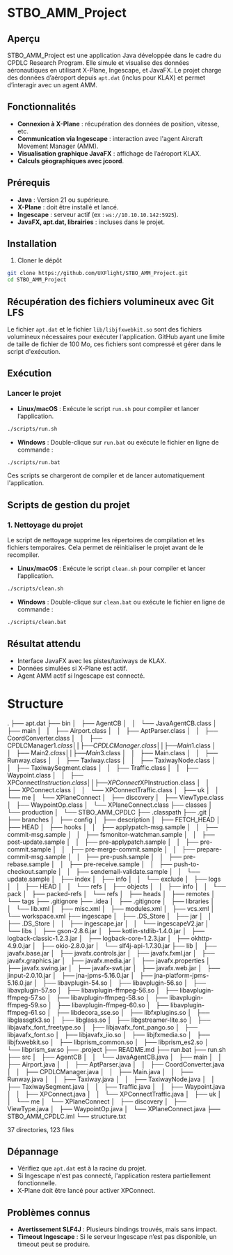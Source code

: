 
# STBO_AMM_Project

## Aperçu

STBO_AMM_Project est une application Java développée dans le cadre du CPDLC Research Program. Elle simule et visualise des données aéronautiques en utilisant X-Plane, Ingescape, et JavaFX. Le projet charge des données d’aéroport depuis `apt.dat` (inclus pour KLAX) et permet d’interagir avec un agent AMM.

## Fonctionnalités

- **Connexion à X-Plane** : récupération des données de position, vitesse, etc.
- **Communication via Ingescape** : interaction avec l'agent Aircraft Movement Manager (AMM).
- **Visualisation graphique JavaFX** : affichage de l’aéroport KLAX.
- **Calculs géographiques avec jcoord**.

## Prérequis

- **Java** : Version 21 ou supérieure.
- **X-Plane** : doit être installé et lancé.
- **Ingescape** : serveur actif (ex : `ws://10.10.10.142:5925`).
- **JavaFX, apt.dat, librairies** : incluses dans le projet.

## Installation

1. Cloner le dépôt

```bash
git clone https://github.com/UXFlight/STBO_AMM_Project.git
cd STBO_AMM_Project
```

## Récupération des fichiers volumineux avec Git LFS

Le fichier `apt.dat` et le fichier `lib/libjfxwebkit.so` sont des fichiers volumineux nécessaires pour exécuter l'application. GitHub ayant une limite de taille de fichier de 100 Mo, ces fichiers sont compressé et gérer dans le script d'exécution.


## Exécution

### Lancer le projet

- **Linux/macOS** :
  Exécute le script `run.sh` pour compiler et lancer l’application.

```bash
./scripts/run.sh
```

- **Windows** :
  Double-clique sur `run.bat` ou exécute le fichier en ligne de commande :

```bash
./scripts/run.bat
```

Ces scripts se chargeront de compiler et de lancer automatiquement l'application.

## Scripts de gestion du projet

### 1. Nettoyage du projet

Le script de nettoyage supprime les répertoires de compilation et les fichiers temporaires. Cela permet de réinitialiser le projet avant de le recompiler.

- **Linux/macOS** :
  Exécute le script `clean.sh` pour compiler et lancer l’application.

```bash
./scripts/clean.sh
```

- **Windows** :
  Double-clique sur `clean.bat` ou exécute le fichier en ligne de commande :

```bash
./scripts/clean.bat
```

## Résultat attendu

- Interface JavaFX avec les pistes/taxiways de KLAX.
- Données simulées si X-Plane est actif.
- Agent AMM actif si Ingescape est connecté.

# Structure
.
├── apt.dat
├── bin
│   ├── AgentCB
│   │   └── JavaAgentCB.class
│   ├── main
│   │   ├── Airport.class
│   │   ├── AptParser.class
│   │   ├── CoordConverter.class
│   │   ├── CPDLCManager$1.class
│   │   ├── CPDLCManager.class
│   │   ├── Main$1.class
│   │   ├── Main$2.class
│   │   ├── Main$3.class
│   │   ├── Main.class
│   │   ├── Runway.class
│   │   ├── Taxiway.class
│   │   ├── TaxiwayNode.class
│   │   ├── TaxiwaySegment.class
│   │   ├── Traffic.class
│   │   ├── Waypoint.class
│   │   ├── XPConnect$Instruction.class
│   │   ├── XPConnect$XPInstruction.class
│   │   ├── XPConnect.class
│   │   └── XPConnectTraffic.class
│   ├── uk
│   │   └── me
│   └── XPlaneConnect
│       ├── discovery
│       ├── ViewType.class
│       ├── WaypointOp.class
│       └── XPlaneConnect.class
├── classes
│   └── production
│       └── STBO_AMM_CPDLC
├── .classpath
├── .git
│   ├── branches
│   ├── config
│   ├── description
│   ├── FETCH_HEAD
│   ├── HEAD
│   ├── hooks
│   │   ├── applypatch-msg.sample
│   │   ├── commit-msg.sample
│   │   ├── fsmonitor-watchman.sample
│   │   ├── post-update.sample
│   │   ├── pre-applypatch.sample
│   │   ├── pre-commit.sample
│   │   ├── pre-merge-commit.sample
│   │   ├── prepare-commit-msg.sample
│   │   ├── pre-push.sample
│   │   ├── pre-rebase.sample
│   │   ├── pre-receive.sample
│   │   ├── push-to-checkout.sample
│   │   ├── sendemail-validate.sample
│   │   └── update.sample
│   ├── index
│   ├── info
│   │   └── exclude
│   ├── logs
│   │   ├── HEAD
│   │   └── refs
│   ├── objects
│   │   ├── info
│   │   └── pack
│   ├── packed-refs
│   └── refs
│       ├── heads
│       ├── remotes
│       └── tags
├── .gitignore
├── .idea
│   ├── .gitignore
│   ├── libraries
│   │   └── lib.xml
│   ├── misc.xml
│   ├── modules.xml
│   ├── vcs.xml
│   └── workspace.xml
├── ingescape
│   ├── .DS_Store
│   ├── jar
│   │   ├── .DS_Store
│   │   ├── ingescape.jar
│   │   └── ingescapeV2.jar
│   └── libs
│       ├── gson-2.8.6.jar
│       ├── kotlin-stdlib-1.4.0.jar
│       ├── logback-classic-1.2.3.jar
│       ├── logback-core-1.2.3.jar
│       ├── okhttp-4.9.0.jar
│       ├── okio-2.8.0.jar
│       └── slf4j-api-1.7.30.jar
├── lib
│   ├── javafx.base.jar
│   ├── javafx.controls.jar
│   ├── javafx.fxml.jar
│   ├── javafx.graphics.jar
│   ├── javafx.media.jar
│   ├── javafx.properties
│   ├── javafx.swing.jar
│   ├── javafx-swt.jar
│   ├── javafx.web.jar
│   ├── jinput-2.0.10.jar
│   ├── jna-jpms-5.16.0.jar
│   ├── jna-platform-jpms-5.16.0.jar
│   ├── libavplugin-54.so
│   ├── libavplugin-56.so
│   ├── libavplugin-57.so
│   ├── libavplugin-ffmpeg-56.so
│   ├── libavplugin-ffmpeg-57.so
│   ├── libavplugin-ffmpeg-58.so
│   ├── libavplugin-ffmpeg-59.so
│   ├── libavplugin-ffmpeg-60.so
│   ├── libavplugin-ffmpeg-61.so
│   ├── libdecora_sse.so
│   ├── libfxplugins.so
│   ├── libglassgtk3.so
│   ├── libglass.so
│   ├── libgstreamer-lite.so
│   ├── libjavafx_font_freetype.so
│   ├── libjavafx_font_pango.so
│   ├── libjavafx_font.so
│   ├── libjavafx_iio.so
│   ├── libjfxmedia.so
│   ├── libjfxwebkit.so
│   ├── libprism_common.so
│   ├── libprism_es2.so
│   └── libprism_sw.so
├── .project
├── README.md
├── run.bat
├── run.sh
├── src
│   ├── AgentCB
│   │   └── JavaAgentCB.java
│   ├── main
│   │   ├── Airport.java
│   │   ├── AptParser.java
│   │   ├── CoordConverter.java
│   │   ├── CPDLCManager.java
│   │   ├── Main.java
│   │   ├── Runway.java
│   │   ├── Taxiway.java
│   │   ├── TaxiwayNode.java
│   │   ├── TaxiwaySegment.java
│   │   ├── Traffic.java
│   │   ├── Waypoint.java
│   │   ├── XPConnect.java
│   │   └── XPConnectTraffic.java
│   ├── uk
│   │   └── me
│   └── XPlaneConnect
│       ├── discovery
│       ├── ViewType.java
│       ├── WaypointOp.java
│       └── XPlaneConnect.java
├── STBO_AMM_CPDLC.iml
└── structure.txt

37 directories, 123 files


## Dépannage

- Vérifiez que `apt.dat` est à la racine du projet.
- Si Ingescape n'est pas connecté, l'application restera partiellement fonctionnelle.
- X-Plane doit être lancé pour activer XPConnect.

## Problèmes connus

- **Avertissement SLF4J** : Plusieurs bindings trouvés, mais sans impact.
- **Timeout Ingescape** : Si le serveur Ingescape n’est pas disponible, un timeout peut se produire.
